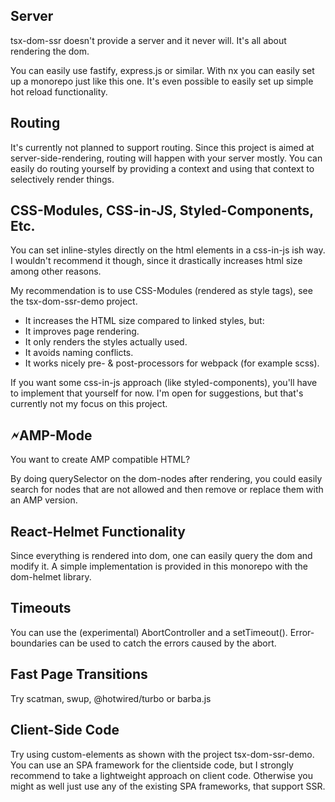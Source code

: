 ## Server

tsx-dom-ssr doesn't provide a server and it never will. It's all about rendering the dom.

You can easily use fastify, express.js or similar. With nx you can easily set up a monorepo just like this one.
It's even possible to easily set up simple hot reload functionality.

## Routing

It's currently not planned to support routing. Since this project is aimed at server-side-rendering,
routing will happen with your server mostly. You can easily do routing yourself by providing a context and using that context to selectively render things.

## CSS-Modules, CSS-in-JS, Styled-Components, Etc.

You can set inline-styles directly on the html elements in a css-in-js ish way.
I wouldn't recommend it though, since it drastically increases html size among other reasons.

My recommendation is to use CSS-Modules (rendered as style tags), see the tsx-dom-ssr-demo project.

- It increases the HTML size compared to linked styles, but:
- It improves page rendering.
- It only renders the styles actually used.
- It avoids naming conflicts.
- It works nicely pre- & post-processors for webpack (for example scss).

If you want some css-in-js approach (like styled-components), you'll have to implement that yourself for now.
I'm open for suggestions, but that's currently not my focus on this project.

## 🗲AMP-Mode

You want to create AMP compatible HTML?

By doing querySelector on the dom-nodes after rendering, you could easily search for nodes that are not allowed
and then remove or replace them with an AMP version.

## React-Helmet Functionality

Since everything is rendered into dom, one can easily query the dom and modify it.
A simple implementation is provided in this monorepo with the dom-helmet library.

## Timeouts

You can use the (experimental) AbortController and a setTimeout().
Error-boundaries can be used to catch the errors caused by the abort.

## Fast Page Transitions

Try scatman, swup, @hotwired/turbo or barba.js

## Client-Side Code

Try using custom-elements as shown with the project tsx-dom-ssr-demo.
You can use an SPA framework for the clientside code, but I strongly recommend to take a lightweight approach on client code.
Otherwise you might as well just use any of the existing SPA frameworks, that support SSR.
